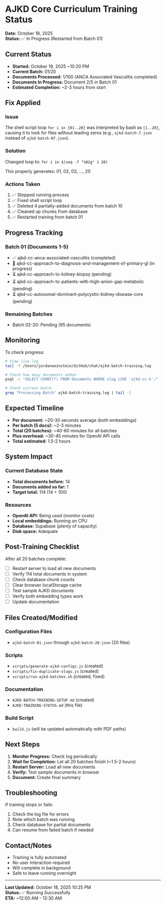 # AJKD Core Curriculum Training Status

**Date:** October 18, 2025  
**Status:** ✅ In Progress (Restarted from Batch 01)

## Current Status

- **Started:** October 18, 2025 ~10:20 PM
- **Current Batch:** 01/20
- **Documents Processed:** 1/100 (ANCA Associated Vasculitis completed)
- **Documents In Progress:** Document 2/5 in Batch 01
- **Estimated Completion:** ~2-3 hours from start

## Fix Applied

### Issue
The shell script loop `for i in {01..20}` was interpreted by bash as `{1..20}`, causing it to look for files without leading zeros (e.g., `ajkd-batch-7.json` instead of `ajkd-batch-07.json`).

### Solution
Changed loop to: `for i in $(seq -f "%02g" 1 20)`

This properly generates: 01, 02, 03, ..., 20

### Actions Taken
1. ✅ Stopped running process
2. ✅ Fixed shell script loop
3. ✅ Deleted 4 partially-added documents from batch 10
4. ✅ Cleaned up chunks from database
5. ✅ Restarted training from batch 01

## Progress Tracking

### Batch 01 (Documents 1-5)
- ✅ ajkd-cc-anca-associated-vasculitis (completed)
- 🔄 ajkd-cc-approach-to-diagnosis-and-management-of-primary-gl (in progress)
- ⏳ ajkd-cc-approach-to-kidney-biopsy (pending)
- ⏳ ajkd-cc-approach-to-patients-with-high-anion-gap-metabolic (pending)
- ⏳ ajkd-cc-autosomal-dominant-polycystic-kidney-disease-core (pending)

### Remaining Batches
- Batch 02-20: Pending (95 documents)

## Monitoring

To check progress:
```bash
# View live log
tail -f /Users/jordanweinstein/GitHub/chat/ajkd-batch-training.log

# Check how many documents added
psql -c "SELECT COUNT(*) FROM documents WHERE slug LIKE 'ajkd-cc-%';"

# Check current batch
grep "Processing Batch" ajkd-batch-training.log | tail -1
```

## Expected Timeline

- **Per document:** ~20-30 seconds average (both embeddings)
- **Per batch (5 docs):** ~2-3 minutes
- **Total (20 batches):** ~40-60 minutes for all batches
- **Plus overhead:** ~30-45 minutes for OpenAI API calls
- **Total estimated:** 1.5-2 hours

## System Impact

### Current Database State
- **Total documents before:** 14
- **Documents added so far:** 1
- **Target total:** 114 (14 + 100)

### Resources
- **OpenAI API:** Being used (monitor costs)
- **Local embeddings:** Running on CPU
- **Database:** Supabase (plenty of capacity)
- **Disk space:** Adequate

## Post-Training Checklist

After all 20 batches complete:

- [ ] Restart server to load all new documents
- [ ] Verify 114 total documents in system
- [ ] Check database chunk counts
- [ ] Clear browser localStorage cache
- [ ] Test sample AJKD documents
- [ ] Verify both embedding types work
- [ ] Update documentation

## Files Created/Modified

### Configuration Files
- `ajkd-batch-01.json` through `ajkd-batch-20.json` (20 files)

### Scripts
- `scripts/generate-ajkd-configs.js` (created)
- `scripts/fix-duplicate-slugs.js` (created)
- `scripts/run-ajkd-batches.sh` (created, fixed)

### Documentation
- `AJKD-BATCH-TRAINING-SETUP.md` (created)
- `AJKD-TRAINING-STATUS.md` (this file)

### Build Script
- `build.js` (will be updated automatically with PDF paths)

## Next Steps

1. **Monitor Progress:** Check log periodically
2. **Wait for Completion:** Let all 20 batches finish (~1.5-2 hours)
3. **Restart Server:** Load all new documents
4. **Verify:** Test sample documents in browser
5. **Document:** Create final summary

## Troubleshooting

If training stops or fails:

1. Check the log file for errors
2. Note which batch was running
3. Check database for partial documents
4. Can resume from failed batch if needed

## Contact/Notes

- Training is fully automated
- No user interaction required
- Will complete in background
- Safe to leave running overnight

---

**Last Updated:** October 18, 2025 10:25 PM  
**Status:** ✅ Running Successfully  
**ETA:** ~12:00 AM - 12:30 AM


